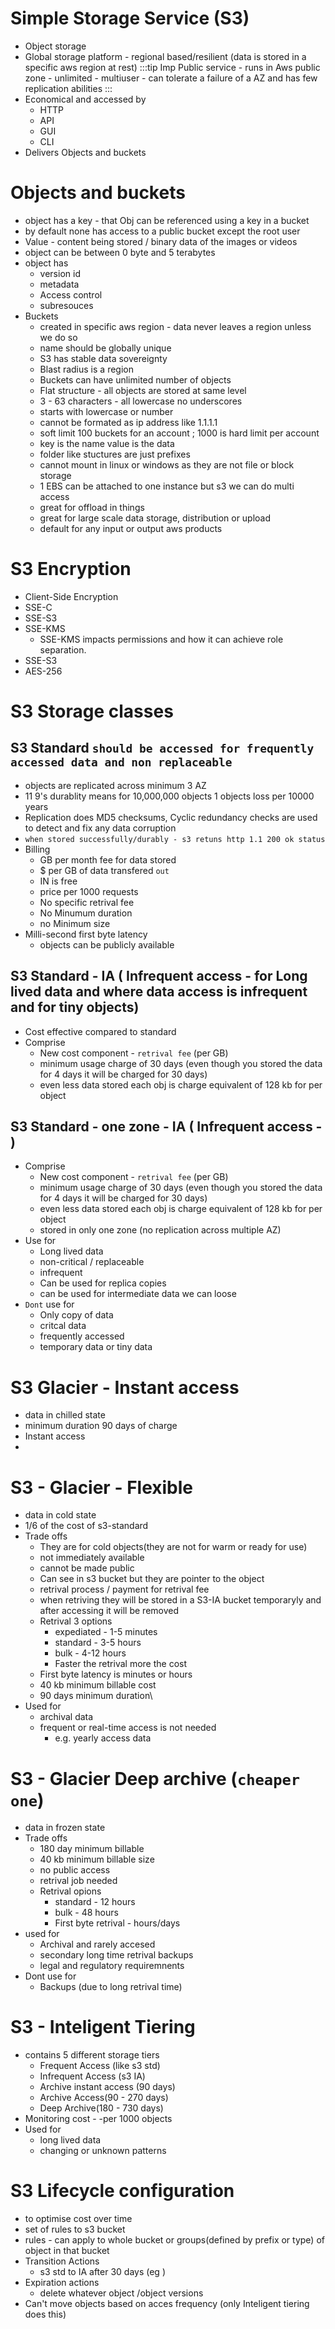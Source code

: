 # Simple Storage Service (S3)

- Object storage
- Global storage platform - regional based/resilient (data is stored in a specific aws region at rest)
  :::tip Imp
  Public service - runs in Aws public zone - unlimited - multiuser -
  can tolerate a failure of a AZ and has few replication abilities
  :::
- Economical and accessed by
  - HTTP
  - API
  - GUI
  - CLI
- Delivers Objects and buckets

# Objects and buckets

- object has a key - that Obj can be referenced using a key in a bucket
- by default none has access to a public bucket except the root user
- Value - content being stored / binary data of the images or videos
- object can be between 0 byte and 5 terabytes
- object has
  - version id
  - metadata
  - Access control
  - subresouces
- Buckets
  - created in specific aws region - data never leaves a region unless we do so
  - name should be globally unique
  - S3 has stable data sovereignty
  - Blast radius is a region
  - Buckets can have unlimited number of objects
  - Flat structure - all objects are stored at same level
  - 3 - 63 characters - all lowercase no underscores
  - starts with lowercase or number
  - cannot be formated as ip address like 1.1.1.1
  - soft limit 100 buckets for an account ; 1000 is hard limit per account
  - key is the name value is the data
  - folder like stuctures are just prefixes
  - cannot mount in linux or windows as they are not file or block storage
  - 1 EBS can be attached to one instance but s3 we can do multi access
  - great for offload in things
  - great for large scale data storage, distribution or upload
  - default for any input or output aws products

# S3 Encryption

- Client-Side Encryption
- SSE-C
- SSE-S3
- SSE-KMS
  - SSE-KMS impacts permissions and how it can achieve role separation.
- SSE-S3
- AES-256

# S3 Storage classes
## S3 Standard `should be accessed for frequently accessed data and non replaceable `
  - objects are replicated across minimum 3 AZ
  - 11 9's durablity means  for 10,000,000 objects 1 objects loss per 10000 years
  - Replication does MD5 checksums, Cyclic redundancy checks are used to detect and fix any data corruption
  - `when stored successfully/durably - s3 retuns http 1.1 200 ok status `
  - Billing
    - GB per month fee for data stored
    - $ per GB of data transfered `out`
    - IN is free
    - price per 1000 requests
    - No specific retrival fee
    - No Minumum duration
    - no Minimum size
  - Milli-second first byte latency
    - objects can be publicly available
## S3 Standard - IA ( Infrequent access - for Long lived data and where data access is infrequent and for tiny objects)
  - Cost effective compared to standard 
  - Comprise 
    - New cost component - `retrival fee` (per GB)
    - minimum usage charge of 30 days (even though you stored the data for 4 days it will be charged for 30 days)
    - even less data stored each obj is charge equivalent of 128 kb for per object
## S3 Standard - one zone - IA ( Infrequent access - )
  - Comprise 
    - New cost component - `retrival fee` (per GB)
    - minimum usage charge of 30 days (even though you stored the data for 4 days it will be charged for 30 days)
    - even less data stored each obj is charge equivalent of 128 kb for per object
    - stored in only one zone (no replication across multiple AZ)
  - Use for 
    - Long lived data 
    - non-critical / replaceable 
    - infrequent
    - Can be used for replica copies 
    - can be used for intermediate data we can loose
  - `Dont` use for
    - Only copy of data
    - critcal data
    - frequently accessed
    - temporary data or tiny data
# S3 Glacier - Instant access
  - data in chilled state
  - minimum duration 90 days of charge
  - Instant access
  - 
# S3 - Glacier - Flexible
  - data in cold state
  - 1/6 of the cost of s3-standard
  - Trade offs
    - They are for cold objects(they are not for warm or ready for use)
    - not immediately available
    - cannot be made public
    - Can see in s3 bucket but they are pointer to the object
    - retrival process / payment for retrival fee
    - when retriving they will be stored in a S3-IA bucket temporaryly and after accessing it will be removed
    - Retrival 3 options
      - expediated - 1-5 minutes
      - standard - 3-5 hours
      - bulk - 4-12 hours
      - Faster the retrival more the cost
    - First byte latency is minutes or hours
    - 40 kb minimum billable cost
    - 90 days minimum duration\
  - Used for 
    - archival data
    - frequent or real-time access is not needed
      - e.g. yearly access data
# S3 - Glacier Deep archive (`cheaper one`)
  - data in frozen state
  - Trade offs
    - 180 day minimum billable
    - 40 kb minimum billable size
    - no public access
    - retrival job needed
    - Retrival opions
      - standard - 12 hours
      - bulk - 48 hours
      - First byte retrival - hours/days
  - used for
    - Archival and rarely accesed
    - secondary long time retrival backups
    - legal and regulatory requiremnents
  - Dont use for
    - Backups (due to long retrival time)
# S3 - Inteligent Tiering
  - contains 5 different storage tiers
    - Frequent Access (like s3 std) 
    - Infrequent Access (s3 IA) 
    - Archive instant access (90 days)
    - Archive Access(90 - 270 days)
    - Deep Archive(180 - 730 days)
  - Monitoring cost - -per 1000 objects
  - Used for 
    - long lived data
    - changing or unknown patterns
# S3 Lifecycle configuration
  - to optimise cost over time
 - set of rules to s3 bucket
 - rules - can apply to whole bucket or groups(defined by prefix or type) of object in that bucket
  - Transition Actions
    - s3 std to IA after 30 days (eg )
  - Expiration actions
    - delete whatever object /object versions
  - Can't move objects based on acces frequency (only Inteligent tiering does this)
